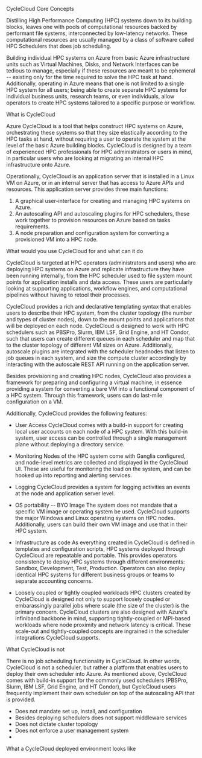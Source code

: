 CycleCloud Core Concepts

Distilling High Performance Computing (HPC) systems down to its building blocks, leaves one with pools of computational resources backed by performant file systems, interconnected by low-latency networks. These computational resources are usually managed by a class of software called HPC Schedulers that does job scheduling.

Building individual HPC systems on Azure from basic Azure infrastructure units such as Virtual Machines, Disks, and Network Interfaces can be tedious to manage, especially if these resources are meant to be ephemeral -- existing only for the time required to solve the HPC task at hand. Additionally, operating in Azure means that one is not limited to a single HPC system for all users; being able to create separate HPC systems for individual business units, research teams, or even individuals, allow operators to create HPC systems tailored to a specific purpose or workflow. 

What is CycleCloud

Azure CycleCloud is a tool that helps construct HPC systems on Azure, orchestrating these systems so that they size elastically according to the HPC tasks at hand, without requiring a user to operate the system at the level of the basic Azure building blocks. CycleCloud is designed by a team of experienced HPC professionals for HPC administrators or users in mind, in particular users who are looking at migrating an internal HPC infrastructure onto Azure. 

Operationally, CycleCloud is an application server that is installed in a Linux VM on Azure, or in an internal server that has access to Azure APIs and resources. This application server provides three main functions:
1. A graphical user-interface for creating and managing HPC systems on Azure.
2. An autoscaling API and autoscaling plugins for HPC schedulers, these work together to provision resources on Azure based on tasks requirements.
3. A node preparation and configuration system for converting a provisioned VM into a HPC node.

What would you use CycleCloud for and what can it do

CycleCloud is targeted at HPC operators (administrators and users) who are deploying HPC systems on Azure and replicate infrastructure they have been running internally, from the HPC scheduler used to file system mount points for application installs and data access. These users are particularly looking at supporting applications, workflow engines, and computational pipelines without having to retool their processes.

CycleCloud provides a rich and declarative templating syntax that enables users to describe their HPC system, from the cluster topology (the number and types of cluster nodes), down to the mount points and applications that will be deployed on each node. CycleCloud is designed to work with HPC schedulers such as PBSPro, Slurm, IBM LSF, Grid Engine, and HT Condor, such that users can create different queues in each scheduler and map that to the cluster topology of different VM sizes on Azure. Additionally, autoscale plugins are integrated with the scheduler headnodes that listen to job queues in each system, and size the compute cluster accordingly by interacting with the autoscale REST API running on the application server.

Besides provisioning and creating HPC nodes, CycleCloud also provides a framework for preparing and configuring a virtual machine, in essence providing a system for converting a bare VM into a functional component of a HPC system. Through this framework, users can do last-mile configuration on a VM.

Additionally, CycleCloud provides the following features:
- User Access
CycleCloud comes with a build-in support for creating local user accounts on each node of a HPC system. With this build-in system, user access can be controlled through a single management plane without deploying a directory service.

- Monitoring 
Nodes of the HPC system come with Ganglia configured, and node-level metrics are collected and displayed in the CycleCloud UI. These are useful for monitoring the load on the system, and can be hooked up into reporting and alerting services.
- Logging
CycleCloud provides a system for logging activities an events at the node and application server level.
- OS portability -- BYO Image
The system does not mandate that a specific VM image or operating system be used. CycleCloud supports the major Windows and Linux operating systems on HPC nodes. Additionally, users can build their own VM image and use that in their HPC system. 
- Infrastructure as code
As everything created in CycleCloud is defined in templates and configuration scripts, HPC systems deployed through CycleCloud are repeatable and portable. This provides operators consistency to deploy HPC systems through different environments: Sandbox, Development, Test, Production. Operators can also deploy identical HPC systems for different business groups or teams to separate accounting concerns.
- Loosely coupled or tightly coupled workloads
HPC clusters created by CycleCloud is designed not only to support loosely coupled or embarassingly parallel jobs where scale (the size of the cluster) is the primary concern. CycleCloud clusters are also designed with Azure's infiniband backbone in mind, supporting tightly-coupled or MPI-based workloads where node proximity and network latency is critical. These scale-out and tightly-coupled concepts are ingrained in the scheduler integrations CycleCloud supports.

What CycleCloud is not

There is no job scheduling functionality in CycleCloud. In other words, CycleCloud is not a scheduler, but rather a platform that enables users to deploy their own scheduler into Azure. As mentioned above, CycleCloud comes with build-in support for the commonly used schedulers (PBSPro, Slurm, IBM LSF, Grid Engine, and HT Condor), but CycleCloud users frequently implement their own scheduler on top of the autoscaling API that is provided.

- Does not mandate set up, install, and configuration
- Besides deploying schedulers does not support middleware services
- Does not dictate cluster topology
- Does not enforce a user management system
- 

What a CycleCloud deployed environment looks like
